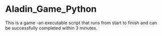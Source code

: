 # Aladin_Game_Python
This is a game -an executable script that runs from start to finish and can be successfully completed within 3 minutes.
